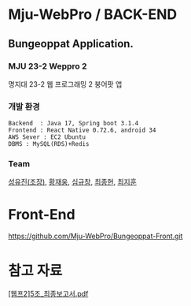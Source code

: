 # Mju-WebPro / BACK-END
## Bungeoppat Application.
### MJU 23-2 Weppro 2
명지대 23-2 웹 프로그래밍 2 붕어팟 앱

### 개발 환경
```
Backend  : Java 17, Spring boot 3.1.4
Frontend : React Native 0.72.6, android 34
AWS Sever : EC2 Ubuntu
DBMS : MySQL(RDS)+Redis
```

### Team
[성유진(조장)](https://github.com/uuujini),
[황재웅](https://github.com/wodnd0131),
[심규창](https://github.com/gyuchangShim),
[최종현](https://github.com/JHyeonC),
[최지훈](https://github.com/choijihoooon)

# Front-End
https://github.com/Mju-WebPro/Bungeoppat-Front.git
# 참고 자료
[[웹프2]5조_최종보고서.pdf](https://github.com/Mju-WebPro/Bungeoppat-Back/files/13723348/2.5._.pdf)


